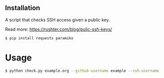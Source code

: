 ## Installation

A script that checks SSH access given a public key.

Read more: https://rushter.com/blog/pulic-ssh-keys/

```bash
$ pip install requests paramiko
```


# Usage


```bash
$ python check.py example.org --github-username example --ssh-username root
```

